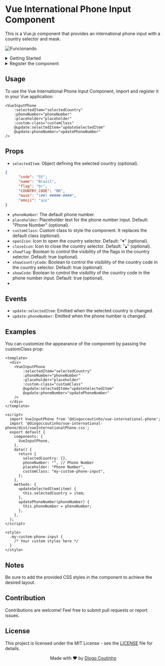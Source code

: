 # Vue International Phone Input Component

This is a Vue.js component that provides an international phone input with a country selector and mask.

![Funcionando](https://media.licdn.com/dms/image/D4D22AQGohnpnldDduw/feedshare-shrink_2048_1536/0/1693367734357?e=1696464000&v=beta&t=op-KEocFEHs28iC5bFBdwecvFAlAtOQlFWkvq-NwdQE)

<details>
<summary>
Getting Started
</summary>

### Installation

You can install the component via Yarn:

```bash
yarn add @diogoccoutinho/vue-international-phone
```

You can install the component via npm:

```bash
npm install @diogoccoutinho/vue-international-phone
```
</details>

<details>
<summary>Register the component</summary> 

#### Global Registration
```js
import Vue from 'vue'
import VueInputPhone from '@diogoccoutinho/vue-international-phone'
import '@diogoccoutinho/vue-international-phone/dist/VueInternationalPhone.css'

Vue.use(VueInputPhone)

new Vue({
  // ...
}).$mount('#app')
```

#### Local Registration
```js
import VueInputPhone from '@diogoccoutinho/vue-international-phone'
import '@diogoccoutinho/vue-international-phone/dist/VueInternationalPhone.css'

export default {
  // ...
  components: {
    VueInputPhone
  }
}
```
</details>

## Usage
To use the Vue International Phone Input Component, import and register it in your Vue application:

```vue
<VueInputPhone
    :selectedItem="selectedCountry"
    :phoneNumber="phoneNumber"
    :placeholder="placeholder"
    :custom-class="customClass"
    @update:selectedItem="updateSelectedItem"
    @update:phoneNumber="updatePhoneNumber"
/>
```

## Props

- `selectedItem`: Object defining the selected country (optional).
```json
{
      "code": "55",
      "name": "Brazil",
      "flag": "br",
      "COUNTRY_CODE": "BR",
      "mask": "(##) #####-####",
      "emoji": "🇧🇷"
}
```

- `phoneNumber`: The default phone number.
- `placeholder`: Placeholder text for the phone number input. Default: "Phone Number" (optional).
- `customClass`: Custom class to style the component. It replaces the default class (optional).
- `openIcon`: Icon to open the country selector. Default: "▾" (optional).
- `closeIcon`: Icon to close the country selector. Default: "▴" (optional).
- `showFlag`: Boolean to control the visibility of the flags in the country selector. Default: true (optional).
- `showCountryCode`: Boolean to control the visibility of the country code in the country selector. Default: true (optional).
- `showCode`: Boolean to control the visibility of the country code in the phone number input. Default: true (optional).
-
## Events
- `update:selectedItem`: Emitted when the selected country is changed.
- `update:phoneNumber`: Emitted when the phone number is changed.

## Examples
You can customize the appearance of the component by passing the customClass prop:

```vue
<template>
  <div>
    <VueInputPhone
        :selectedItem="selectedCountry"
        :phoneNumber="phoneNumber"
        :placeholder="placeholder"
        :custom-class="customClass"
        @update:selectedItem="updateSelectedItem"
        @update:phoneNumber="updatePhoneNumber"
    />
  </div>
</template>

<script>
  import VueInputPhone from '@diogoccoutinho/vue-international-phone';
  import '@diogoccoutinho/vue-international-phone/dist/vueInternationalPhone.css';
  export default {
    components: {
      VueInputPhone,
    },
    data() {
      return {
        selectedCountry: {},
        phoneNumber: "", // Phone Number
        placeholder: "Phone Number",
        customClass: "my-custom-phone-input",
      };
    },
    methods: {
      updateSelectedItem(item) {
        this.selectedCountry = item;
      },
      updatePhoneNumber(phoneNumber) {
        this.phoneNumber = phoneNumber;
      },
    },
  };
</script>

<style>
  .my-custom-phone-input {
    /* Your custom styles here */
  }
</style>
```

## Notes
Be sure to add the provided CSS styles in the component to achieve the desired layout.

## Contribution
Contributions are welcome! Feel free to submit pull requests or report issues.

## License

This project is licensed under the MIT License - see the [LICENSE](https://opensource.org/licenses/MIT) file for details.

<footer>
  <p align="center">
    Made with ❤️ by <a href="https://github.com/diogocoutinho">Diogo Coutinho</a>
  </p>
</footer>